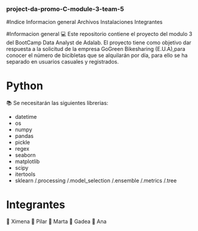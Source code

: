 ### project-da-promo-C-module-3-team-5

#Indice
Informacion general
Archivos
Instalaciones
Integrantes

#Informacion general
💻 Este repositorio contiene el proyecto del modulo 3 del BootCamp Data Analyst de Adalab. El proyecto tiene como objetivo dar respuesta a la solicitud de la empresa GoGreen Bikesharing (E.U.A),para conocer el número de bicibletas que se alquilarán por día, para ello se ha separado en usuarios casuales y registrados.


# Python
📚 Se necesitarán las siguientes librerias:

- datetime
- os
- numpy
- pandas
- pickle
- regex
- seaborn
- matplotlib
- scipy
- itertools
- sklearn /.processing /.model_selection /.ensemble /.metrics /.tree

# Integrantes
👩 Ximena
👩 Pilar
👩 Marta
👩 Gadea
👩 Ana
